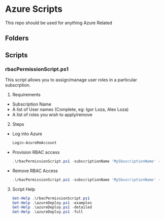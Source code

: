 # Azure Scripts

This repo should be used for anything Azure Related

## Folders


## Scripts

### rbacPermissionScript.ps1
This script allows you to assign/manage user roles in a particular subscrption.
1. Requirements
  * Subscription Name
  * A list of User names (Complete, eg: Igor Loza, Alex Loza)
  * A list of roles you wish to apply/remove
2. Steps
  * Log into Azure
    ```PowerShell
    Login-AzureRmAccount
    ```
  * Provision RBAC access
    ```PowerShell
    .\rbacPermissionScript.ps1 -subscriptionName 'MySbuscriptionName' -roleList @(Classic Virtual Machine Contributor','Virtual Machine Contributor') -userList @('Igor Loza', 'Alex Loza')
    ```
  * Remove RBAC Access
    ```PowerShell
    .\rbacPermissionScript.ps1 -subscriptionName 'MySbuscriptionName' -roleList @(Classic Virtual Machine Contributor','Virtual Machine Contributor') -userList @('Igor Loza', 'Alex Loza') -action Remove
    ```
3. Script Help
    ```PowerShell
    Get-Help .\rbacPermissionScript.ps1
    Get-Help .\azureDeploy.ps1 -examples
    Get-Help .\azureDeploy.ps1 -detailed
    Get-Help .\azureDeploy.ps1 -full
    ```
